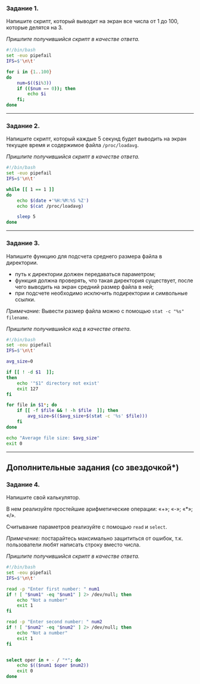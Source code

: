 ### Задание 1.

Напишите скрипт, который выводит на экран все числа от 1 до 100, которые делятся на 3.

*Пришлите получившийся скрипт в качестве ответа.*
```bash
#!/bin/bash
set -euo pipefail
IFS=$'\n\t'

for i in {1..100}
do
	num=$(($i%3))
	if (($num == 0)); then
		echo $i
	fi;
done
```
------
### Задание 2.

Напишите скрипт, который каждые 5 секунд будет выводить на экран текущее время и содержимое файла `/proc/loadavg`.

*Пришлите получившийся скрипт в качестве ответа.*
```bash
#!/bin/bash
set -euo pipefail
IFS=$'\n\t'

while [[ 1 == 1 ]]
do
	echo $(date +'%H:%M:%S %Z')
	echo $(cat /proc/loadavg)

	sleep 5
done
```
------
### Задание 3.

Напишите функцию для подсчета среднего размера файла в директории. 

 - путь к директории должен передаваться параметром;
 - функция должна проверять, что такая директория существует, после чего выводить на экран средний размер файла в ней;
 - при подсчете необходимо исключить подиректории и символьные ссылки.

*Примечание:* Вывести размер файла можно с помощью `stat -c "%s" filename`.

*Пришлите получившийся код в качестве ответа.*
```bash
#!/bin/bash
set -eou pipefail
IFS=$'\n\t'

avg_size=0

if [[ ! -d $1  ]];
then
	echo '"$1" directory not exist'
	exit 127
fi

for file in $1*; do
	if [[ -f $file && ! -h $file  ]]; then
		avg_size=$(($avg_size+$(stat -c '%s' $file)))
	fi
done

echo "Average file size: $avg_size"
exit 0
```
------
## Дополнительные задания (со звездочкой*)
### Задание 4.

Напишите свой калькулятор.

В нем реализуйте простейшие арифметические операции:  «+»; «-»; «*»; «/».
 
Считывание параметров реализуйте с помощью `read` и `select`.

*Примечение:* постарайтесь максимально защититься от ошибок, т.к. пользователи любят написать строку вместо числа.

*Пришлите получившийся скрипт в качестве ответа.*
```bash
#!/bin/bash
set -eou pipefail
IFS=$'\n\t'

read -p "Enter first number: " num1
if ! [ "$num1" -eq "$num1" ] 2> /dev/null; then
	echo "Not a number"
	exit 1
fi

read -p "Enter second number: " num2
if ! [ "$num2" -eq "$num2" ] 2> /dev/null; then
	echo "Not a number"
	exit 1
fi


select oper in + - / "*"; do
	echo $(($num1 $oper $num2))
	exit 0
done
```
